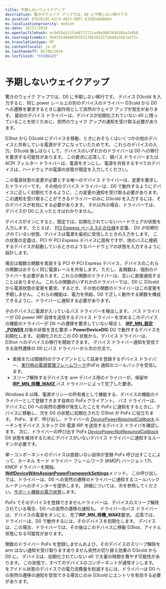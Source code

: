 ```yaml
---
title: 予期しないウェイクアップ
description: 驚きのウェイク アップでは、D0 に予期しない移行です。
ms.assetid: 07D3EC05-A1C9-40C5-90FC-E25B5A66B064
ms.localizationpriority: medium
ms.date: 10/17/2018
ms.openlocfilehash: ec9d19a1c3fab877172cad9e90b703b38ba2e9b8
ms.sourcegitcommit: 944535d8e00393531f6b265317a64da3567e4f2c
ms.translationtype: MT
ms.contentlocale: ja-JP
ms.lasthandoff: 05/06/2019
ms.locfileid: "65106425"
---
```

# <a name="surprise-wake-up"></a>予期しないウェイクアップ


驚きのウェイク アップでは、D0 に予期しない移行です。 デバイス D3cold を入力すると、同じ power レール上の別のデバイスのドライバー D3cold から D0 への遷移を要求するときに副作用として突然のウェイク アップが発生があります。 最初のデバイス ドライバーは、デバイスが初期化されていない d0 に残っていることを防ぐために、突然のウェイク アップの通知を受け取る必要があります。

D3hot から D3cold にデバイスを移動、ときにおそらくはいくつかの他のデバイスと共有している電源がオフになっていたためです。 これらのデバイスの入力、D3cold 後しばらくして、デバイスのいずれかのドライバーは D0 への移行を要求する可能性があります。 この要求に応答して、親バス ドライバーまたは ACPI フィルター ドライバーは、電源をオンにし、電源を共有するすべてのデバイスは、ハードウェアの電源の状態が既定を入力してください。

この電源状態の変更が必要とする唯一のデバイス ドライバーは、変更を要求したドライバーです。 その他のデバイス ドライバーは、D0 で動作するようにデバイスに正しく初期化できるように、この変更の通知を受け取る必要があります。 この通知を受け取ることができるドライバーのみに D3cold を入力するには、そのデバイスが有効にする必要があります。 それ以外の場合、ドライバーでは、デバイスが D0 に入ったときはわかりません。

デバイスがオンにすると、既定では、初期化されていないハードウェアの状態を入力します。 たとえば、 [PCI Express ベース 3.0 の仕様](https://www.pcisig.com/specifications/pciexpress/specifications/)を定義、 *D0 が初期化されていない*状態、デバイスは電源を最初に受信したときの入力をします。 この状態の定義は、PCI や PCI Express デバイスに固有ですが、他のバスに接続するデバイスが起動しているときのようなハードウェアの状態を入力するように設計します。

場合は複数の関数を実装する PCI や PCI Express デバイス、デバイスのこれらの関数はおそらく同じ電源レールを共有します。 ただし、各関数は、個別のドライバーを必要があります、これらの関数のドライバーは、互いに直接通信することはありません。 これらの関数のいずれかのドライバーでは、D0 に D3cold から電源状態の変更を要求、するとき、その他の関数のドライバーはこの変更を予期しません。 これらの機能は、電力を供給、D0 で正しく動作する関数を構成できるように、ドライバーに通知する必要があります。

子のデバイスに電源が入っているバス ドライバーを検出します。 バス ドライバーが D0 power IRP 自体を送信するデバイス ドライバーを求めるこのデバイスの機能のドライバーが D0 への遷移を要求していない場合 (、 [ **IRP\_MN\_設定\_POWER** ](https://msdn.microsoft.com/library/windows/hardware/ff551744)対象の状態を含む要求 = **PowerDeviceD0**) D0 で動作するデバイスを初期化します。 初期化されたこの D0 状態から、デバイス ドライバーは、D3hot へのデバイスの移行を開始できます。 デバイス ドライバー通知を受信できる突然遷移の D0 にバス ドライバーから次の方法で。

-   直接または間接的のクライアントとして自身を登録するデバイス ドライバー、[実行時の電源管理フレームワーク](overview-of-the-power-management-framework.md)(PoFx) 通知のコールバックを受信します。
-   スリープ解除するデバイスを arm デバイス用のドライバーが、保留中[ **IRP\_MN\_待機\_WAKE** ](https://msdn.microsoft.com/library/windows/hardware/ff551766)バス ドライバーによって完了した要求。

Windows 8 以降、電源ポリシーの所有者として機能する、デバイスの機能のドライバーとして登録できます自体の PoFx クライアント。 バス ドライバーは、デバイスに D0 への突然の遷移が発生したことを PoFx に通知をするときに、デバイスに移動し、次を D0 の状態に初期化された D3hot が PoFx に役立ちます。 PoFx、まず、呼び出し、ドライバーの[ *DevicePowerRequiredCallback* ](https://msdn.microsoft.com/library/windows/hardware/hh450949)ルーチンをデバイス スタック D0 電源 IRP を送信するデバイス ドライバを確認します。 次に、ドライバーの呼び出す PoFx [ *DevicePowerNotRequiredCallback* ](https://msdn.microsoft.com/library/windows/hardware/hh450946) D0 状態を維持するためにデバイスがいないデバイス ドライバーに通知するルーチンが必要です。

単一コンポーネントのデバイスは直接いない自体が登録 PoFx 呼び出すことによって、カーネル モード ドライバー フレームワーク (KMDF) バージョン 1.11、KMDF ドライバーを開始、 [ **WdfDeviceWdmAssignPowerFrameworkSettings**](https://msdn.microsoft.com/library/windows/hardware/hh451097)メソッド。 この呼び出しでは、ドライバーは、D0 への突然の遷移のドライバーに通知するコールバック ルーチンへのポインターを提供します。 詳細については、次を参照してください。[サポート機能の電力状態](https://msdn.microsoft.com/library/windows/hardware/hh451017)します。

PoFx でそのデバイスを登録できませんドライバーは、デバイスのスリープ解除されている場合、D0 への突然の遷移の通知も。 ドライバーのバス ドライバーは、デバイスの電源をオンにと、完了**IRP\_MN\_待機\_WAKE**要求。 応答では、ドライバーは、D0 で動作するには、そのデバイスを初期化します。 デバイスは、この場合、ドライバーでは、その後はこのデバイスに移動 D3hot、アイドル状態になる可能性があります。

関数のドライバー PoFx を登録しませんおよび、そのデバイスのスリープ解除を arm はない通知を受け取りますありません突然の切り替え効果の D3cold から D0 に。 デバイスは、初期化されていない d0 で大量の時間を費やす可能性があります。 この状態で、すべてのデバイスのコンポーネントが通常オンします。 をアイドル状態のデバイスでの電力消費量を削減するには、ドライバーは D0 への突然の遷移の通知を受信できる場合にのみ D3cold にエントリを有効する必要があります。

 

 




